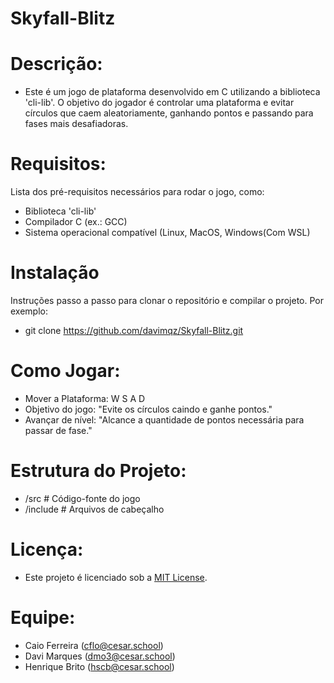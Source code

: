 # Skyfall-Blitz

# Descrição:
- Este é um jogo de plataforma desenvolvido em C utilizando a biblioteca 'cli-lib'. O objetivo do jogador é controlar uma plataforma e evitar círculos que caem aleatoriamente, ganhando pontos e passando para fases mais desafiadoras.

# Requisitos:
Lista dos pré-requisitos necessários para rodar o jogo, como:
- Biblioteca 'cli-lib'
- Compilador C (ex.: GCC)
- Sistema operacional compatível (Linux, MacOS, Windows(Com WSL)

# Instalação
Instruções passo a passo para clonar o repositório e compilar o projeto. Por exemplo:
- git clone https://github.com/davimqz/Skyfall-Blitz.git


# Como Jogar:
- Mover a Plataforma: W S A D
- Objetivo do jogo: "Evite os círculos caindo e ganhe pontos."
- Avançar de nível: "Alcance a quantidade de pontos necessária para passar de fase."

# Estrutura do Projeto:
- /src       # Código-fonte do jogo
- /include   # Arquivos de cabeçalho

# Licença:
- Este projeto é licenciado sob a [MIT License](https://opensource.org/licenses/MIT).

# Equipe:
- Caio Ferreira (cflo@cesar.school)
- Davi Marques (dmo3@cesar.school)
- Henrique Brito (hscb@cesar.school)
